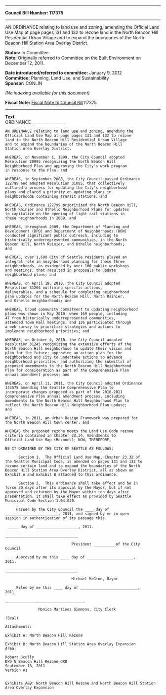 * * * * *  
  
**Council Bill Number: [](#h0)[](#h2)117375**  
  
* * * * *  
  
AN ORDINANCE relating to land use and zoning, amending the Official Land Use Map at page pages 131 and 132 to rezone land in the North Beacon Hill Residential Urban Village and to expand the boundaries of the North Beacon Hill Station Area Overlay District.  
  
**Status:** In Committee   
**Note:** Originally referred to Committee on the Built Environment on December 12, 2011.  
  
  
**Date introduced/referred to committee:** January 9, 2012   
**Committee:** Planning, Land Use, and Sustainability   
**Sponsor:** CONLIN   
  
*(No indexing available for this document)*  
  
**Fiscal Note:** [Fiscal Note to Council Bill](http://clerk.seattle.gov/~public/fnote/117375.htm)[](#h1)[](#h3)117375  
  
* * * * *  
  
**Text**  
    ORDINANCE _________________  
  
    AN ORDINANCE relating to land use and zoning, amending the  
    Official Land Use Map at page pages 131 and 132 to rezone  
    land in the North Beacon Hill Residential Urban Village  
    and to expand the boundaries of the North Beacon Hill  
    Station Area Overlay District.  
  
    WHEREAS, on November 1, 1999, the City Council adopted  
    Resolution 29995 recognizing the North Beacon Hill  
    Neighborhood Plan and approving the City's work program  
    in response to the Plan; and  
  
    WHEREAS, in September 2008, the City Council passed Ordinance  
    122799 and adopted Resolution 31085, that collectively  
    outlined a process for updating the City's neighborhood  
    plans and placed a priority on updating plans in  
    neighborhoods containing transit stations; and  
  
    WHEREAS, Ordinance 122799 prioritized the North Beacon Hill,  
    North Rainier and Othello Neighborhood Plans for updates  
    to capitalize on the opening of light rail stations in  
    these neighborhoods in 2009; and  
  
    WHEREAS, throughout 2009, the Department of Planning and  
    Development (DPD) and Department of Neighborhoods (DON)  
    conducted significant public outreach, including to  
    historically underrepresented communities, in the North  
    Beacon Hill, North Rainier, and Othello neighborhoods;  
    and  
  
    WHEREAS, over 1,600 City of Seattle residents played an  
    integral role in neighborhood planning for these three  
    neighborhoods, as evidenced by over 100 public workshops  
    and meetings, that resulted in proposals to update  
    neighborhood plans; and  
  
    WHEREAS, on April 19, 2010, the City Council adopted  
    Resolution 31204 outlining specific actions,  
    deliverables, and a schedule for completing neighborhood  
    plan updates for the North Beacon Hill, North Rainier,  
    and Othello neighborhoods; and  
  
    WHEREAS, broad community commitment to updating neighborhood  
    plans was shown in May 2010, when 169 people, including  
    47 from historically underrepresented communities,  
    attended Town Hall meetings, and 136 participated through  
    a web survey to prioritize strategies and actions to  
    implement neighborhood priorities; and  
  
    WHEREAS, on October 4, 2010, the City Council adopted  
    Resolution 31245 recognizing the extensive efforts of the  
    North Beacon Hill neighborhood to update their vision and  
    plan for the future; approving an action plan for the  
    neighborhood and City to undertake actions to advance  
    neighborhood priorities; and authorizing the submittal of  
    proposed amendments to the North Beacon Hill Neighborhood  
    Plan for consideration as part of the Comprehensive Plan  
    annual amendment process; and  
  
    WHEREAS, on April 11, 2011, the City Council adopted Ordinance  
    123575 amending the Seattle Comprehensive Plan to  
    incorporate changes proposed as part of the 2010-2011  
    Comprehensive Plan annual amendment process, including  
    amendments to the North Beacon Hill Neighborhood Plan to  
    reflect the North Beacon Hill Neighborhood Plan update;  
    and  
  
    WHEREAS, in 2011, an Urban Design Framework was prepared for  
    the North Beacon Hill town center; and  
  
    WHEREAS the proposed rezone meets the Land Use Code rezone  
    criteria contained in Chapter 23.34, Amendments to  
    Official Land Use Map (Rezones); NOW, THEREFORE,  
  
    BE IT ORDAINED BY THE CITY OF SEATTLE AS FOLLOWS:  
  
          Section 1.  The Official Land Use Map, Chapter 23.32 of  
    the Seattle Municipal Code, is amended on pages 131 and 132 to  
    rezone certain land and to expand the boundaries of the North  
    Beacon Hill Station Area Overlay District, all as shown on  
    Exhibit A and Exhibit B attached to this ordinance.  
  
          Section 2.  This ordinance shall take effect and be in  
    force 30 days after its approval by the Mayor, but if not  
    approved and returned by the Mayor within ten days after  
    presentation, it shall take effect as provided by Seattle  
    Municipal Code Section 1.04.020.  
  
         Passed by the City Council the ____ day of  
    ________________________, 2011, and signed by me in open  
    session in authentication of its passage this  
  
     _____ day of ___________________, 2011.  
  
    _________________________________  
  
                                  President __________of the City  
    Council  
  
         Approved by me this ____ day of _____________________,  
    2011.  
  
    _________________________________  
  
                                  Michael McGinn, Mayor  
  
         Filed by me this ____ day of __________________________,  
    2011.  
  
    ____________________________________  
  
                   Monica Martinez Simmons, City Clerk  
  
    (Seal)  
  
    Attachments:  
  
    Exhibit A: North Beacon Hill Rezone  
  
    Exhibit B: North Beacon Hill Station Area Overlay Expansion  
    Area  
  
    Robert Scully  
    DPD N Beacon Hill Rezone ORD  
    September 13, 2011  
    Version #1  
  
  
    Exhibits A&B: North Beacon Hill Rezone and North Beacon Hill Station Area Overlay Expansion   
